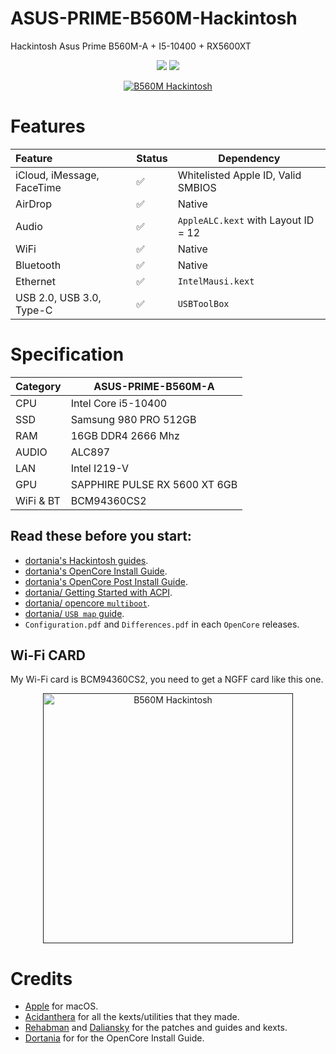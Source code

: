 # ASUS-PRIME-B560M-Hackintosh
Hackintosh Asus Prime B560M-A + I5-10400 + RX5600XT

<p align="center">
    <a href="https://www.apple.com/macos/monterey/">
        <img src="https://img.shields.io/badge/Monterey-12.6-purple"></a>
    <a href="https://github.com/acidanthera/OpenCorePkg">
        <img src="https://img.shields.io/badge/OpenCore-0.8.8-blue"/></a>
</p>

<p align="center">
    <a href="">
        <img src="https://i.imgur.com/dbjjcw8.png" alt="B560M Hackintosh"> </a>
</p>

# Features

| Feature                              | Status | Dependency          |
| :----------------------------------- | ------ | ------------------- |
| iCloud, iMessage, FaceTime           | ✅   | Whitelisted Apple ID, Valid SMBIOS  |
| AirDrop                              | ✅   | Native  |
| Audio                                  | ✅   | `AppleALC.kext` with Layout ID = 12   |
| WiFi                                 | ✅   | Native  |
| Bluetooth                            | ✅   | Native  |
| Ethernet                             | ✅   | `IntelMausi.kext`  |
| USB 2.0, USB 3.0, Type-C                   | ✅   | `USBToolBox`    |


# Specification

| Category  | ASUS-PRIME-B560M-A       |
| --------- | ------------------------ |
| CPU       | Intel Core i5-10400      |
| SSD       | Samsung 980 PRO 512GB    |
| RAM       | 16GB DDR4 2666 Mhz       |
| AUDIO     | ALC897      |
| LAN       | Intel I219-V      |
| GPU       | SAPPHIRE PULSE RX 5600 XT 6GB |
| WiFi & BT | BCM94360CS2   |

## Read these before you start:

- [dortania's Hackintosh guides](https://github.com/dortania).
- [dortania's OpenCore Install Guide](https://dortania.github.io/OpenCore-Install-Guide/).
- [dortania's OpenCore Post Install Guide](https://dortania.github.io/OpenCore-Post-Install/).
- [dortania/ Getting Started with ACPI](https://dortania.github.io/Getting-Started-With-ACPI/).
- [dortania/ opencore `multiboot`](https://github.com/dortania/OpenCore-Multiboot).
- [dortania/ `USB map` guide](https://dortania.github.io/OpenCore-Post-Install/usb/).
- `Configuration.pdf` and `Differences.pdf` in each `OpenCore` releases.

## Wi-Fi CARD
My Wi-Fi card is BCM94360CS2, you need to get a NGFF card like this one.

<p align="center">
    <a href="">
        <img src="https://i.imgur.com/qnRNLmP.jpg" alt="B560M Hackintosh" width="400"> </a>
</p>

# Credits

- [Apple](https://www.apple.com) for macOS.
- [Acidanthera](https://github.com/acidanthera) for all the kexts/utilities that they made.
- [Rehabman](https://github.com/RehabMan) and [Daliansky](https://github.com/daliansky) for the patches and guides and kexts.
- [Dortania](https://github.com/dortania) for for the OpenCore Install Guide.
